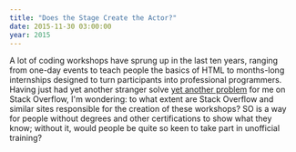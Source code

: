 ```yaml
---
title: "Does the Stage Create the Actor?"
date: 2015-11-30 03:00:00
year: 2015
---
```

<p>
  A lot of coding workshops have sprung up in the last ten years,
  ranging from one-day events to teach people the basics of HTML
  to months-long internships designed to turn participants into professional programmers.
  Having just had yet another stranger solve
  <a href="http://stackoverflow.com/questions/28144178/jekyll-liquid-number-of-posts-by-month">yet another problem</a>
  for me on Stack Overflow,
  I'm wondering:
  to what extent are Stack Overflow and similar sites responsible for the creation of these workshops?
  SO is a way for people without degrees and other certifications to show what they know;
  without it,
  would people be quite so keen to take part in unofficial training?
</p>
